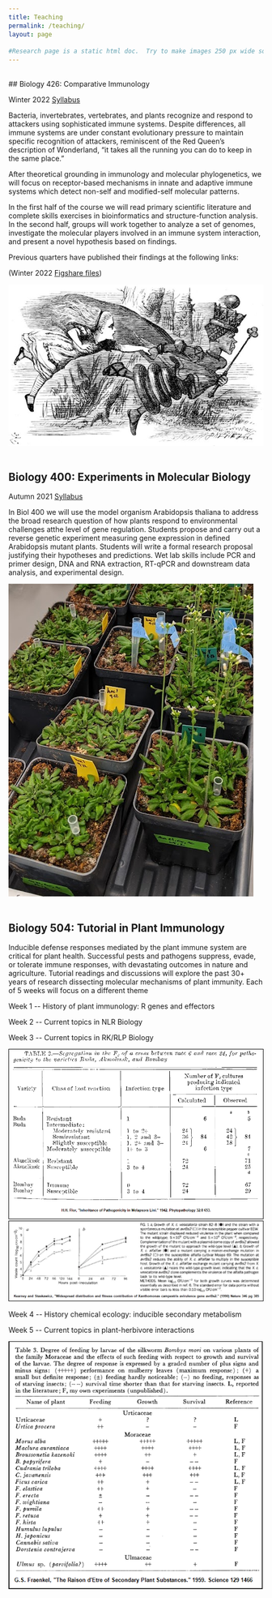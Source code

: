 ```yaml
---
title: Teaching
permalink: /teaching/
layout: page

#Research page is a static html doc.  Try to make images 250 px wide so that text wraps nicely.
---
```

<br>
## Biology 426: Comparative Immunology

Winter 2022 <a href="https://drive.google.com/file/d/1Ir0qqX9i97r_rNtNUAQJ9gj0e3eafiy7/view?usp=sharing">Syllabus</a>

Bacteria, invertebrates, vertebrates, and plants recognize and respond to attackers using sophisticated immune systems. Despite differences, all immune systems are under constant evolutionary pressure to maintain specific recognition of attackers, reminiscent of the Red Queen’s description of Wonderland, “it takes all the running you can do to keep in the same place.”

After theoretical grounding in immunology and molecular phylogenetics, we will focus on receptor-based mechanisms in innate and adaptive immune systems which detect non-self and modified-self molecular patterns.

In the first half of the course we will read primary scientific literature and complete skills exercises in bioinformatics and structure-function analysis. In the second half, groups will work together to analyze a set of genomes, investigate the molecular players involved in an immune system interaction, and present a novel hypothesis based on findings.

Previous quarters have published their findings at the following links:

(Winter 2022 <a href="https://docs.google.com/spreadsheets/d/142nbYYu8ZdauFwcAh2SmhpbkB0N_Bt8ro-Tzd9-o-70/edit?usp=sharing">Figshare files</a>)

<img src="/images/teaching/teaching01.jpg" class="align-left" alt="">

<BR CLEAR="left">
<br>


## Biology 400: Experiments in Molecular Biology

Autumn 2021 <a href="https://drive.google.com/file/d/1M1M7ObOXEZSkf2c91mi1P6v3UPN8DJdS/view?usp=sharing">Syllabus</a>

In Biol 400 we will use the model organism Arabidopsis thaliana to address the broad research question of how plants respond to environmental challenges atthe level of gene regulation. Students propose and carry out a reverse genetic experiment measuring gene expression in defined Arabidopsis mutant plants. Students will write a formal research proposal justifying their hypotheses and predictions. Wet lab skills include PCR and primer design, DNA and RNA extraction, RT-qPCR and downstream data analysis, and experimental design.

<img src="/images/teaching/teaching02.png" class="align-left" alt="">

<BR CLEAR="left">

<br>

## Biology 504: Tutorial in Plant Immunology

<!-- Autumn 2022 <a href="https://drive.google.com/file/d/1M1M7ObOXEZSkf2c91mi1P6v3UPN8DJdS/view?usp=sharing">Syllabus</a> -->

Inducible defense responses mediated by the plant immune system are critical for plant health.  Successful pests and pathogens suppress, evade, or tolerate immune responses, with devastating outcomes in nature and agriculture. Tutorial readings and discussions will explore the past 30+ years of research dissecting molecular mechanisms of plant immunity. Each of 5 weeks will focus on a different theme

Week 1 -- History of plant immunology: R genes and effectors

Week 2 -- Current topics in NLR Biology

Week 3 -- Current topics in RK/RLP Biology

<img src="/images/teaching/teaching03.png" class="align-left" alt="">
<img src="/images/teaching/teaching05.png" class="align-left" alt="">
<BR CLEAR="left">

Week 4 -- History chemical ecology: inducible secondary metabolism

Week 5 -- Current topics in plant-herbivore interactions

<img src="/images/teaching/teaching04.png" class="align-left" alt="">

<BR CLEAR="left">

